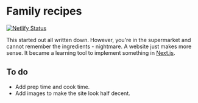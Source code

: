 # Family recipes

[![Netlify Status](https://api.netlify.com/api/v1/badges/fc79413f-c86c-42d7-9238-c72f45b407fe/deploy-status)](https://app.netlify.com/sites/bms-recipes/deploys)

This started out all written down. However, you're in the supermarket and cannot remember the ingredients - nightmare. A website just makes more sense. It became a learning tool to implement something in [Next.js](https://nextjs.org).

## To do

- Add prep time and cook time.
- Add images to make the site look half decent.
